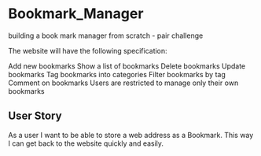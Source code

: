# Bookmark_Manager
building a book mark manager from scratch - pair challenge

The website will have the following specification:

Add new bookmarks
Show a list of bookmarks
Delete bookmarks
Update bookmarks
Tag bookmarks into categories
Filter bookmarks by tag
Comment on bookmarks
Users are restricted to manage only their own bookmarks

User Story
---

As a user I want to be able to store a web address as a Bookmark.
This way I can get back to the website quickly and easily.



